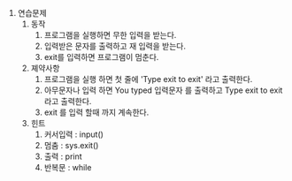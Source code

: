 1. 연습문제 
   1. 동작
      1. 프로그램을 실행하면 무한 입력을 받는다.
      2. 입력받은 문자를 출력하고 재 입력을 받는다.
      3. exit를 입력하면 프로그램이 멈춘다.
   2. 졔약사항
      1. 프로그램을 실행 하면 첫 줄에 'Type exit to exit' 라고 출력한다.
      2. 아무문자나 입력 하면 You typed 입력문자 를 출력하고 Type exit to exit 라고 출력한다.
      3. exit 를 입력 할때 까지 계속한다.
   3. 힌트
      1. 커서입력 : input()
      2. 멈춤 : sys.exit()
      3. 출력 : print
      4. 반복문 : while
